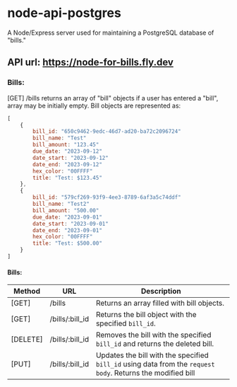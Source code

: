 # node-api-postgres
  A Node/Express server used for maintaining a PostgreSQL database of "bills."

## API url: https://node-for-bills.fly.dev

### Bills:
[GET] /bills returns an array of "bill" objects if a user has entered a "bill", array may be initially empty. Bill objects are represented as:
```js
[
    {
        bill_id: "650c9462-9edc-46d7-ad20-ba72c2096724"
        bill_name: "Test"
        bill_amount: "123.45"
        due_date: "2023-09-12"
        date_start: "2023-09-12"
        date_end: "2023-09-12"
        hex_color: "00FFFF"
        title: "Test: $123.45"
    },
    {
        bill_id: "579cf269-93f9-4ee3-8789-6af3a5c74ddf"
        bill_name: "Test2"
        bill_amount: "500.00"
        due_date: "2023-09-01"
        date_start: "2023-09-01"
        date_end: "2023-09-01"
        hex_color: "00FFFF"
        title: "Test: $500.00"
    }
]
```

#### Bills: 
| Method   | URL              | Description                                                                                                 |
|----------| -----------------|-------------------------------------------------------------------------------------------------------------|
| [GET]    | /bills           | Returns an array filled with bill objects.                                                                  |
| [GET]    | /bills/:bill_id  | Returns the bill object with the specified `bill_id`.                                                       |
| [DELETE] | /bills/:bill_id  | Removes the bill with the specified `bill_id` and returns the deleted bill.                                 |
| [PUT]    | /bills/:bill_id  | Updates the bill with the specified `bill_id` using data from the `request body`. Returns the modified bill |
